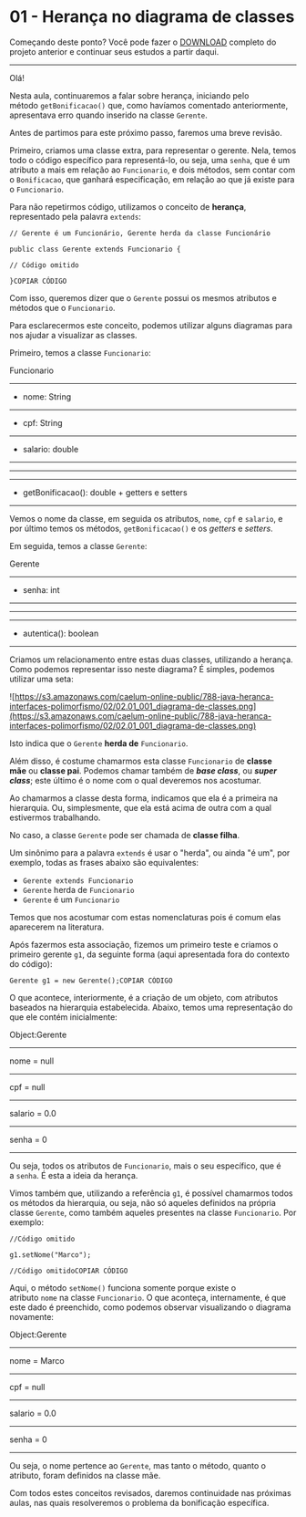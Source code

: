 # 01 - Herança no diagrama de classes

Começando deste ponto? Você pode fazer o [DOWNLOAD](https://caelum-online-public.s3.amazonaws.com/788-java-heranca-interfaces-polimorfismo/02/java3-aula2.zip) completo do projeto anterior e continuar seus estudos a partir daqui.

---

Olá!

Nesta aula, continuaremos a falar sobre herança, iniciando pelo método `getBonificacao()` que, como havíamos comentado anteriormente, apresentava erro quando inserido na classe `Gerente`.

Antes de partimos para este próximo passo, faremos uma breve revisão.

Primeiro, criamos uma classe extra, para representar o gerente. Nela, temos todo o código específico para representá-lo, ou seja, uma `senha`, que é um atributo a mais em relação ao `Funcionario`, e dois métodos, sem contar com o `Bonificacao`, que ganhará especificação, em relação ao que já existe para o `Funcionario`.

Para não repetirmos código, utilizamos o conceito de **herança**, representado pela palavra `extends`:

```
// Gerente é um Funcionário, Gerente herda da classe Funcionário

public class Gerente extends Funcionario {

// Código omitido

}COPIAR CÓDIGO
```

Com isso, queremos dizer que o `Gerente` possui os mesmos atributos e métodos que o `Funcionario`.

Para esclarecermos este conceito, podemos utilizar alguns diagramas para nos ajudar a visualizar as classes.

Primeiro, temos a classe `Funcionario`:

Funcionario

---

+ nome: String

---

+ cpf: String

---

+ salario: double

---

- -------------------------------------------------

---

+ getBonificacao(): double + getters e setters

---

Vemos o nome da classe, em seguida os atributos, `nome`, `cpf` e `salario`, e por último temos os métodos, `getBonificacao()` e os *getters* e *setters*.

Em seguida, temos a classe `Gerente`:

Gerente

---

+ senha: int

---

- ---------------------

---

+ autentica(): boolean

---

Criamos um relacionamento entre estas duas classes, utilizando a herança. Como podemos representar isso neste diagrama? É simples, podemos utilizar uma seta:

![https://s3.amazonaws.com/caelum-online-public/788-java-heranca-interfaces-polimorfismo/02/02.01_001_diagrama-de-classes.png](https://s3.amazonaws.com/caelum-online-public/788-java-heranca-interfaces-polimorfismo/02/02.01_001_diagrama-de-classes.png)

Isto indica que o `Gerente` **herda de** `Funcionario`.

Além disso, é costume chamarmos esta classe `Funcionario` de **classe mãe** ou **classe pai**. Podemos chamar também de ***base class***, ou ***super class***; este último é o nome com o qual deveremos nos acostumar.

Ao chamarmos a classe desta forma, indicamos que ela é a primeira na hierarquia. Ou, simplesmente, que ela está acima de outra com a qual estivermos trabalhando.

No caso, a classe `Gerente` pode ser chamada de **classe filha**.

Um sinônimo para a palavra `extends` é usar o "herda", ou ainda "é um", por exemplo, todas as frases abaixo são equivalentes:

- `Gerente extends Funcionario`
- `Gerente` herda de `Funcionario`
- `Gerente` é um `Funcionario`

Temos que nos acostumar com estas nomenclaturas pois é comum elas aparecerem na literatura.

Após fazermos esta associação, fizemos um primeiro teste e criamos o primeiro gerente `g1`, da seguinte forma (aqui apresentada fora do contexto do código):

```
Gerente g1 = new Gerente();COPIAR CÓDIGO
```

O que acontece, interiormente, é a criação de um objeto, com atributos baseados na hierarquia estabelecida. Abaixo, temos uma representação do que ele contém inicialmente:

Object:Gerente

---

nome = null

---

cpf = null

---

salario = 0.0

---

senha = 0

---

Ou seja, todos os atributos de `Funcionario`, mais o seu específico, que é a `senha`. É esta a ideia da herança.

Vimos também que, utilizando a referência `g1`, é possível chamarmos todos os métodos da hierarquia, ou seja, não só aqueles definidos na própria classe `Gerente`, como também aqueles presentes na classe `Funcionario`. Por exemplo:

```
//Código omitido

g1.setNome("Marco");

//Código omitidoCOPIAR CÓDIGO
```

Aqui, o método `setNome()` funciona somente porque existe o atributo `nome` na classe `Funcionario`. O que aconteça, internamente, é que este dado é preenchido, como podemos observar visualizando o diagrama novamente:

Object:Gerente

---

nome = Marco

---

cpf = null

---

salario = 0.0

---

senha = 0

---

Ou seja, o nome pertence ao `Gerente`, mas tanto o método, quanto o atributo, foram definidos na classe mãe.

Com todos estes conceitos revisados, daremos continuidade nas próximas aulas, nas quais resolveremos o problema da bonificação específica.